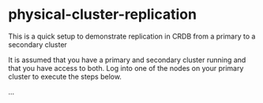 # physical-cluster-replication
This is a quick setup to demonstrate replication in CRDB from a primary to a secondary cluster

It is assumed that you have a primary and secondary cluster running and that you have access to both.  Log into one of the nodes on your primary cluster to execute the steps below.

...
